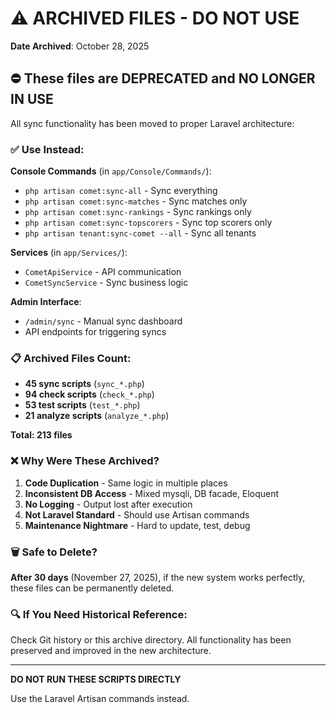 # ⚠️ ARCHIVED FILES - DO NOT USE

**Date Archived**: October 28, 2025

## ⛔ These files are DEPRECATED and NO LONGER IN USE

All sync functionality has been moved to proper Laravel architecture:

### ✅ Use Instead:

**Console Commands** (in `app/Console/Commands/`):
- `php artisan comet:sync-all` - Sync everything
- `php artisan comet:sync-matches` - Sync matches only
- `php artisan comet:sync-rankings` - Sync rankings only
- `php artisan comet:sync-topscorers` - Sync top scorers only
- `php artisan tenant:sync-comet --all` - Sync all tenants

**Services** (in `app/Services/`):
- `CometApiService` - API communication
- `CometSyncService` - Sync business logic

**Admin Interface**:
- `/admin/sync` - Manual sync dashboard
- API endpoints for triggering syncs

### 📋 Archived Files Count:

- **45 sync scripts** (`sync_*.php`)
- **94 check scripts** (`check_*.php`) 
- **53 test scripts** (`test_*.php`)
- **21 analyze scripts** (`analyze_*.php`)

**Total: 213 files**

### ❌ Why Were These Archived?

1. **Code Duplication** - Same logic in multiple places
2. **Inconsistent DB Access** - Mixed mysqli, DB facade, Eloquent
3. **No Logging** - Output lost after execution
4. **Not Laravel Standard** - Should use Artisan commands
5. **Maintenance Nightmare** - Hard to update, test, debug

### 🗑️ Safe to Delete?

**After 30 days** (November 27, 2025), if the new system works perfectly, these files can be permanently deleted.

### 🔍 If You Need Historical Reference:

Check Git history or this archive directory. All functionality has been preserved and improved in the new architecture.

---

**DO NOT RUN THESE SCRIPTS DIRECTLY**

Use the Laravel Artisan commands instead.

